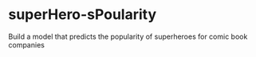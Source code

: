 # superHero-sPoularity
Build a model that predicts the popularity of superheroes for comic book companies
